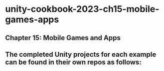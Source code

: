 # unity-cookbook-2023-ch15-mobile-games-apps


## Chapter 15: Mobile Games and Apps

The **completed** Unity projects for each example can be found in their own repos as follows:
- 

